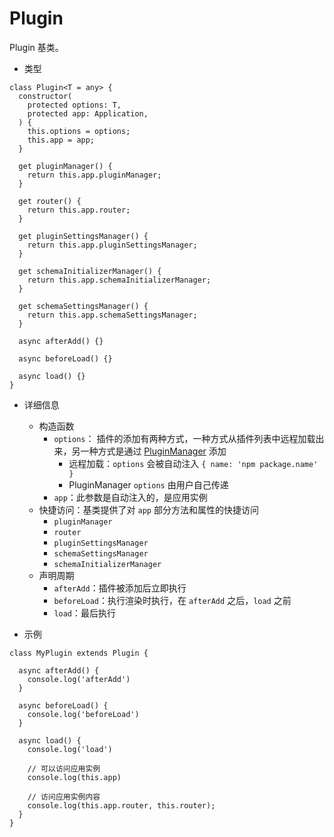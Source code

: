 # Plugin

Plugin 基类。

- 类型

```tsx | pure
class Plugin<T = any> {
  constructor(
    protected options: T,
    protected app: Application,
  ) {
    this.options = options;
    this.app = app;
  }

  get pluginManager() {
    return this.app.pluginManager;
  }

  get router() {
    return this.app.router;
  }

  get pluginSettingsManager() {
    return this.app.pluginSettingsManager;
  }

  get schemaInitializerManager() {
    return this.app.schemaInitializerManager;
  }

  get schemaSettingsManager() {
    return this.app.schemaSettingsManager;
  }

  async afterAdd() {}

  async beforeLoad() {}

  async load() {}
}
```

- 详细信息

  - 构造函数
    - `options`： 插件的添加有两种方式，一种方式从插件列表中远程加载出来，另一种方式是通过 [PluginManager](/core/application/plugin-manager) 添加
      - 远程加载：`options` 会被自动注入 `{ name: 'npm package.name' }`
      - PluginManager `options` 由用户自己传递
    - `app`：此参数是自动注入的，是应用实例
  - 快捷访问：基类提供了对 `app` 部分方法和属性的快捷访问
    - `pluginManager`
    - `router`
    - `pluginSettingsManager`
    - `schemaSettingsManager`
    - `schemaInitializerManager`
  - 声明周期
    - `afterAdd`：插件被添加后立即执行
    - `beforeLoad`：执行渲染时执行，在 `afterAdd` 之后，`load` 之前
    - `load`：最后执行
- 示例

```tsx | pure
class MyPlugin extends Plugin {

  async afterAdd() {
    console.log('afterAdd')
  }

  async beforeLoad() {
    console.log('beforeLoad')
  }

  async load() {
    console.log('load')

    // 可以访问应用实例
    console.log(this.app)

    // 访问应用实例内容
    console.log(this.app.router, this.router);
  }
}
```

